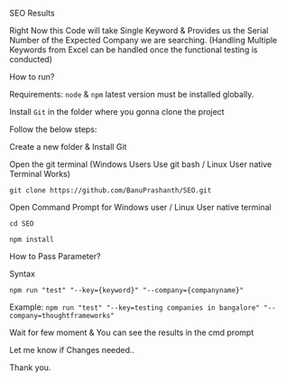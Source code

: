 SEO Results

Right Now this Code will take Single Keyword & Provides us the Serial Number of the Expected Company we are searching.
(Handling Multiple Keywords from Excel can be handled once the functional testing is conducted)

How to run?

Requirements: `node` & `npm` latest version must be installed globally.

Install `Git` in the folder where you gonna clone the project

Follow the below steps: 

Create a new folder & Install Git

Open the git terminal (Windows Users Use git bash / Linux User native Terminal Works)

`git clone https://github.com/BanuPrashanth/SEO.git`

Open Command Prompt for Windows user / Linux User native terminal

`cd SEO`

`npm install`

How to Pass Parameter?

Syntax

`npm run "test" "--key={keyword}" "--company={companyname}"`

Example: `npm run "test" "--key=testing companies in bangalore" "--company=thoughtframeworks"`

Wait for few moment & You can see the results in the cmd prompt

Let me know if Changes needed..

Thank you.




